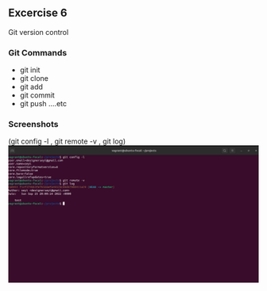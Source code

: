 ## Excercise 6
Git version control

### Git Commands
- git init
- git clone
- git add 
- git commit
- git push 
....etc

### Screenshots 
(git config -l , git remote -v , git log)
![git](images/git.png "git" )


